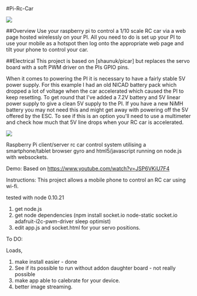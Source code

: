 #Pi-Rc-Car

![](https://github.com/lawsonkeith/Pi-Rc-Car/raw/master/media/DSC_0216.jpg)

##Overview
Use your raspberry pi to control a 1/10 scale RC car via a web page hosted wirelessly on your PI.  All you need to do is set up your PI to use your mobile as a hotspot then log onto the appropriate web page and tilt your phone to control your car.

##Electrical
This project is based on [shaunuk/picar] but replaces the servo board with a soft PWM driver on the PIs GPIO pins.

When it comes to powering the PI it is necessary to have a fairly stable 5V power supply.  For this example I had an old NICAD battery pack which dropped a lot of voltage when the car accelerated which caused the PI to keep resetting.  To get round that I've added a 7.2V battery and 5V linear power supply to give a clean 5V supply to the PI.  If you have a new NiMH battery you may not need this and might get away with powering off the 5V offered by the ESC.  To see if this is an option you'll need to use a multimeter and check how much that 5V line drops when your RC car is accelerated.

![](https://github.com/lawsonkeith/Pi-Rc-Car/raw/master/media/picar_scematic.PNG)

Raspberry Pi client/server rc car control system utilising a smartphone/tablet browser gyro and html5/javascript running on node.js with websockets.

Demo:
Based on 
https://www.youtube.com/watch?v=JSP6VKiU7F4

Instructions:
This project allows a mobile phone to control an RC car using wi-fi.  


tested with node 0.10.21

1. get node.js
2. get node dependencies (npm install socket.io node-static socket.io adafruit-i2c-pwm-driver sleep optimist)
3. edit app.js and socket.html for your servo positions.



To DO:

Loads,

1. make install easier - done
2. See if its possible to run without addon daughter board - not really possible
3. make app able to calebrate for your device.
4. better image streaming.
